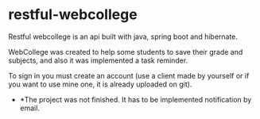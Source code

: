 # restful-webcollege

Restful webcollege is an api built with java, spring boot and hibernate.

WebCollege was created to help some students to save their grade and subjects, and also it was implemented a task reminder.

To sign in you must create an account (use a client made by yourself or if you want to use mine one, it is already uploaded on git).

- *The project was not finished. It has to be implemented notification by email.
